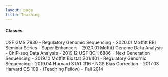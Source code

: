 ```yaml
---
layout: page
title: Teaching
---
```


#### Classes

USF GMS 7930 - Regulatory Genomic Sequencing -  2020.01
Moffitt BBI Seminar Series - Super Enhancers - 2020.01
Moffitt Genome Data Analysis - ChIP-seq Data Analysis - 2019.12
USF BCH 6886 - Next Generation Sequencing - 2019.10
Moffitt Biostat 201/401 - Regulatory Genomic Sequencing - 2019.04
Harvard STAT 316 - NGS Bias Correction - 2017.03
Harvard CS 109 - (Teaching Fellow) - Fall 2014